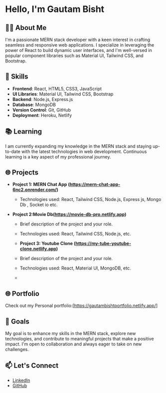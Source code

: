 # Hello, I'm Gautam Bisht

## 👨‍💻 About Me
I'm a passionate MERN stack developer with a keen interest in crafting seamless and responsive web applications. I specialize in leveraging the power of React to build dynamic user interfaces, and I'm well-versed in popular component libraries such as Material UI, Tailwind CSS, and Bootstrap.

## 🚀 Skills
- **Frontend**: React, HTML5, CSS3, JavaScript
- **UI Libraries**: Material UI, Tailwind CSS, Bootstrap
- **Backend**: Node.js, Express.js
- **Database**: MongoDB
- **Version Control**: Git, GitHub
- **Deployment**: Heroku, Netlify



## 📚 Learning
I am currently expanding my knowledge in the MERN stack and staying up-to-date with the latest technologies in web development. Continuous learning is a key aspect of my professional journey.

## 🌐 Projects
- **Project 1: MERN Chat App  (https://mern-chat-app-6nc2.onrender.com/)**
    - Technologies used: React, Tailwind CSS, Node.js, Express js, Mongo Db , Socket io etc.

- **Project 2:Movie Db(https://movie-db-pro.netlify.app)**
  - Brief description of the project and your role.
  - Technologies used: React, Tailwind CSS, Node.js, etc.
 
  - **Project 3: Youtube Clone (https://my-tube-youtube-clone.netlify.app)**
  - Brief description of the project and your role.
  - Technologies used: React, Material UI, MongoDB, etc.
  - 
## 🌐 Portfolio
Check out my Personal portfolio:[https://gautambishtportfolio.netlify.app/]

## 🌱 Goals
My goal is to enhance my skills in the MERN stack, explore new technologies, and contribute to meaningful projects that make a positive impact. I'm open to collaboration and always eager to take on new challenges.

## 📫 Let's Connect
- [LinkedIn](https://www.linkedin.com/in/gautam-bisht-863225277/?utm_source=share&utm_campaign=share_via&utm_content=profile&utm_medium=android_app)
- [GitHub](https://github.com/GautamBisht12)
